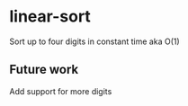 # linear-sort

Sort up to four digits in constant time aka O(1)

## Future work
Add support for more digits
